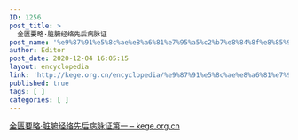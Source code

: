 ```yaml
---
ID: 1256
post_title: >
  金匮要略·脏腑经络先后病脉证
post_name: '%e9%87%91%e5%8c%ae%e8%a6%81%e7%95%a5%c2%b7%e8%84%8f%e8%85%91%e7%bb%8f%e7%bb%9c%e5%85%88%e5%90%8e%e7%97%85%e8%84%89%e8%af%81'
author: Editor
post_date: 2020-12-04 16:05:15
layout: encyclopedia
link: 'http://kege.org.cn/encyclopedia/%e9%87%91%e5%8c%ae%e8%a6%81%e7%95%a5%c2%b7%e8%84%8f%e8%85%91%e7%bb%8f%e7%bb%9c%e5%85%88%e5%90%8e%e7%97%85%e8%84%89%e8%af%81'
published: true
tags: [ ]
categories: [ ]
---
```

<!-- wp:paragraph -->
<p><a href="http://kege.org.cn/966">金匮要略·脏腑经络先后病脉证第一 – kege.org.cn</a></p>
<!-- /wp:paragraph -->